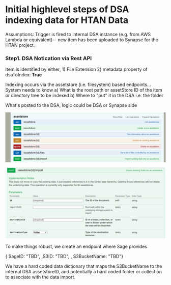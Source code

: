 # Initial highlevel steps of DSA indexing data for HTAN Data


Assumptions:  Trigger is fired to internal DSA instance (e.g. from AWS Lambda or equivalent)-- new item has been uploaded to Synapse for the HTAN project.

### Step1. DSA Notication via Rest API
Item is identified by either, 1) File Extension  2) metadata property of dsaToIndex: <b>True</b>

Indexing occurs via the assetstore (i.e. filesystem) based endpoints... System needs to know
a) What is the root path or assetStore ID of the item or directory tree to be indexed
b) Where to "put" it in the DSA i.e. the folder

What's posted to the DSA, logic could be DSA or Synapse side 



![](2020-08-12-14-22-05.png)


![](2020-08-12-14-23-16.png)


To make things robust, we create an endpoint where Sage provides


{ SageID: "TBD",
,S3ID: "TBD",
, S3BucketName: "TBD"}

We have a hard coded data dictionary that maps the S3BucketName to the internal DSA assetstoreID, and potentially a hard coded folder or collection to associate with the data import.  
